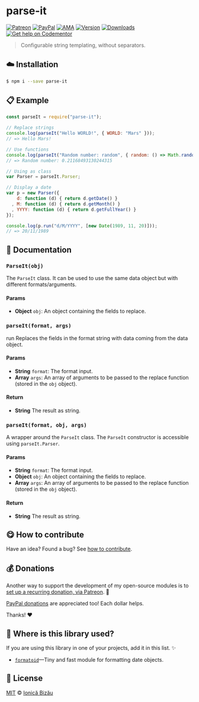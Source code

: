 
# parse-it

 [![Patreon](https://img.shields.io/badge/Support%20me%20on-Patreon-%23e6461a.svg)][paypal-donations] [![PayPal](https://img.shields.io/badge/%24-paypal-f39c12.svg)][paypal-donations] [![AMA](https://img.shields.io/badge/ask%20me-anything-1abc9c.svg)](https://github.com/IonicaBizau/ama) [![Version](https://img.shields.io/npm/v/parse-it.svg)](https://www.npmjs.com/package/parse-it) [![Downloads](https://img.shields.io/npm/dt/parse-it.svg)](https://www.npmjs.com/package/parse-it) [![Get help on Codementor](https://cdn.codementor.io/badges/get_help_github.svg)](https://www.codementor.io/johnnyb?utm_source=github&utm_medium=button&utm_term=johnnyb&utm_campaign=github)

> Configurable string templating, without separators.

## :cloud: Installation

```sh
$ npm i --save parse-it
```


## :clipboard: Example



```js
const parseIt = require("parse-it");

// Replace strings
console.log(parseIt("Hello WORLD!", { WORLD: "Mars" }));
// => Hello Mars!

// Use functions
console.log(parseIt("Random number: random", { random: () => Math.random() }));
// => Random number: 0.21168493130244315

// Using as class
var Parser = parseIt.Parser;

// Display a date
var p = new Parser({
    d: function (d) { return d.getDate() }
  , M: function (d) { return d.getMonth() }
  , YYYY: function (d) { return d.getFullYear() }
});

console.log(p.run("d/M/YYYY", [new Date(1989, 11, 20)]));
// => 20/11/1989
```

## :memo: Documentation


### `ParseIt(obj)`
The `ParseIt` class. It can be used to use the same data object but with different formats/arguments.

#### Params
- **Object** `obj`: An object containing the fields to replace.

### `parseIt(format, args)`
run
Replaces the fields in the format string with data coming from the data object.

#### Params
- **String** `format`: The format input.
- **Array** `args`: An array of arguments to be passed to the replace function (stored in the `obj` object).

#### Return
- **String** The result as string.

### `parseIt(format, obj, args)`
A wrapper around the `ParseIt` class. The `ParseIt` constructor is accessible using `parseIt.Parser`.

#### Params
- **String** `format`: The format input.
- **Object** `obj`: An object containing the fields to replace.
- **Array** `args`: An array of arguments to be passed to the replace function (stored in the `obj` object).

#### Return
- **String** The result as string.



## :yum: How to contribute
Have an idea? Found a bug? See [how to contribute][contributing].

## :moneybag: Donations

Another way to support the development of my open-source modules is
to [set up a recurring donation, via Patreon][patreon]. :rocket:

[PayPal donations][paypal-donations] are appreciated too! Each dollar helps.

Thanks! :heart:

## :dizzy: Where is this library used?
If you are using this library in one of your projects, add it in this list. :sparkles:


 - [`formatoid`](https://github.com/IonicaBizau/formatoid#readme)—Tiny and fast module for formatting date objects.

## :scroll: License

[MIT][license] © [Ionică Bizău][website]

[patreon]: https://www.patreon.com/ionicabizau
[paypal-donations]: https://www.paypal.com/cgi-bin/webscr?cmd=_s-xclick&hosted_button_id=RVXDDLKKLQRJW
[donate-now]: http://i.imgur.com/6cMbHOC.png

[license]: http://showalicense.com/?fullname=Ionic%C4%83%20Biz%C4%83u%20%3Cbizauionica%40gmail.com%3E%20(http%3A%2F%2Fionicabizau.net)&year=2015#license-mit
[website]: http://ionicabizau.net
[contributing]: /CONTRIBUTING.md
[docs]: /DOCUMENTATION.md
